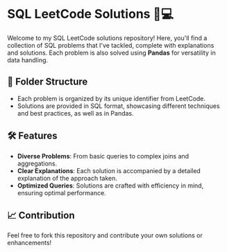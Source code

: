 # SQL LeetCode Solutions 🐍💻

Welcome to my SQL LeetCode solutions repository! Here, you'll find a collection of SQL problems that I've tackled, complete with explanations and solutions. Each problem is also solved using **Pandas** for versatility in data handling.

## 📂 Folder Structure

- Each problem is organized by its unique identifier from LeetCode.
- Solutions are provided in SQL format, showcasing different techniques and best practices, as well as in Pandas.

## 🛠️ Features

- **Diverse Problems**: From basic queries to complex joins and aggregations.
- **Clear Explanations**: Each solution is accompanied by a detailed explanation of the approach taken.
- **Optimized Queries**: Solutions are crafted with efficiency in mind, ensuring optimal performance.

## 📈 Contribution

Feel free to fork this repository and contribute your own solutions or enhancements!



